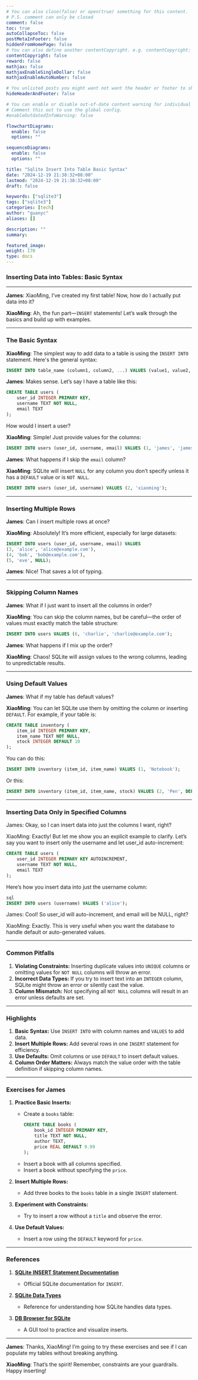 ```yaml
---
# You can also close(false) or open(true) something for this content.
# P.S. comment can only be closed
comment: false
toc: true
autoCollapseToc: false
postMetaInFooter: false
hiddenFromHomePage: false
# You can also define another contentCopyright. e.g. contentCopyright: "This is another copyright."
contentCopyright: false
reward: false
mathjax: false
mathjaxEnableSingleDollar: false
mathjaxEnableAutoNumber: false

# You unlisted posts you might want not want the header or footer to show
hideHeaderAndFooter: false

# You can enable or disable out-of-date content warning for individual post.
# Comment this out to use the global config.
#enableOutdatedInfoWarning: false

flowchartDiagrams:
  enable: false
  options: ""

sequenceDiagrams:
  enable: false
  options: ""

title: "Sqlite Insert Into Table Basic Syntax"
date: "2024-12-19 21:38:32+08:00"
lastmod: "2024-12-19 21:38:32+08:00"
draft: false

keywords: ["sqlite3"]
tags: ["sqlite3"]
categories: [tech]
author: "guanyc"
aliases: []

description: ""
summary:

featured_image:
weight: 170
type: docs
---
```


### **Inserting Data into Tables: Basic Syntax**

---

**James**: XiaoMing, I’ve created my first table! Now, how do I actually put data into it?

**XiaoMing**: Ah, the fun part—`INSERT` statements! Let’s walk through the basics and build up with examples.

---

### **The Basic Syntax**

**XiaoMing**: The simplest way to add data to a table is using the `INSERT INTO` statement. Here's the general syntax:

```sql
INSERT INTO table_name (column1, column2, ...) VALUES (value1, value2, ...);
```

**James**: Makes sense. Let’s say I have a table like this:

```sql
CREATE TABLE users (
    user_id INTEGER PRIMARY KEY,
    username TEXT NOT NULL,
    email TEXT
);
```

How would I insert a user?

**XiaoMing**: Simple! Just provide values for the columns:

```sql
INSERT INTO users (user_id, username, email) VALUES (1, 'james', 'james@example.com');
```

**James**: What happens if I skip the `email` column?

**XiaoMing**: SQLite will insert `NULL` for any column you don’t specify unless it has a `DEFAULT` value or is `NOT NULL`.

```sql
INSERT INTO users (user_id, username) VALUES (2, 'xiaoming');
```

---

### **Inserting Multiple Rows**

**James**: Can I insert multiple rows at once?

**XiaoMing**: Absolutely! It’s more efficient, especially for large datasets:

```sql
INSERT INTO users (user_id, username, email) VALUES
(3, 'alice', 'alice@example.com'),
(4, 'bob', 'bob@example.com'),
(5, 'eve', NULL);
```

**James**: Nice! That saves a lot of typing.

---

### **Skipping Column Names**

**James**: What if I just want to insert all the columns in order?

**XiaoMing**: You can skip the column names, but be careful—the order of values must exactly match the table structure:

```sql
INSERT INTO users VALUES (6, 'charlie', 'charlie@example.com');
```

**James**: What happens if I mix up the order?

**XiaoMing**: Chaos! SQLite will assign values to the wrong columns, leading to unpredictable results.

---

### **Using Default Values**

**James**: What if my table has default values?

**XiaoMing**: You can let SQLite use them by omitting the column or inserting `DEFAULT`. For example, if your table is:

```sql
CREATE TABLE inventory (
    item_id INTEGER PRIMARY KEY,
    item_name TEXT NOT NULL,
    stock INTEGER DEFAULT 10
);
```

You can do this:

```sql
INSERT INTO inventory (item_id, item_name) VALUES (1, 'Notebook');
```

Or this:

```sql
INSERT INTO inventory (item_id, item_name, stock) VALUES (2, 'Pen', DEFAULT);
```

---
### **Inserting Data Only in Specified Columns**
James: Okay, so I can insert data into just the columns I want, right?

XiaoMing: Exactly! But let me show you an explicit example to clarify. Let’s say you want to insert only the username and let user_id auto-increment:

```sql
CREATE TABLE users (
    user_id INTEGER PRIMARY KEY AUTOINCREMENT,
    username TEXT NOT NULL,
    email TEXT
);
```

Here’s how you insert data into just the username column:

```sql
sql
INSERT INTO users (username) VALUES ('alice');

```
James: Cool! So user_id will auto-increment, and email will be NULL, right?

XiaoMing: Exactly. This is very useful when you want the database to handle default or auto-generated values.

---

### **Common Pitfalls**

1. **Violating Constraints:** Inserting duplicate values into `UNIQUE` columns or omitting values for `NOT NULL` columns will throw an error.
2. **Incorrect Data Types:** If you try to insert text into an `INTEGER` column, SQLite might throw an error or silently cast the value.
3. **Column Mismatch:** Not specifying all `NOT NULL` columns will result in an error unless defaults are set.

---

### **Highlights**

1. **Basic Syntax:** Use `INSERT INTO` with column names and `VALUES` to add data.
2. **Insert Multiple Rows:** Add several rows in one `INSERT` statement for efficiency.
3. **Use Defaults:** Omit columns or use `DEFAULT` to insert default values.
4. **Column Order Matters:** Always match the value order with the table definition if skipping column names.

---

### **Exercises for James**

1. **Practice Basic Inserts:**
   - Create a `books` table:
     ```sql
     CREATE TABLE books (
         book_id INTEGER PRIMARY KEY,
         title TEXT NOT NULL,
         author TEXT,
         price REAL DEFAULT 9.99
     );
     ```
   - Insert a book with all columns specified.
   - Insert a book without specifying the `price`.

2. **Insert Multiple Rows:**
   - Add three books to the `books` table in a single `INSERT` statement.

3. **Experiment with Constraints:**
   - Try to insert a row without a `title` and observe the error.

4. **Use Default Values:**
   - Insert a row using the `DEFAULT` keyword for `price`.

---

### **References**

1. **[SQLite INSERT Statement Documentation](https://sqlite.org/lang_insert.html)**
   - Official SQLite documentation for `INSERT`.

2. **[SQLite Data Types](https://www.sqlite.org/datatype3.html)**
   - Reference for understanding how SQLite handles data types.

3. **[DB Browser for SQLite](https://sqlitebrowser.org/)**
   - A GUI tool to practice and visualize inserts.

---

**James**: Thanks, XiaoMing! I’m going to try these exercises and see if I can populate my tables without breaking anything.

**XiaoMing**: That’s the spirit! Remember, constraints are your guardrails. Happy inserting!

